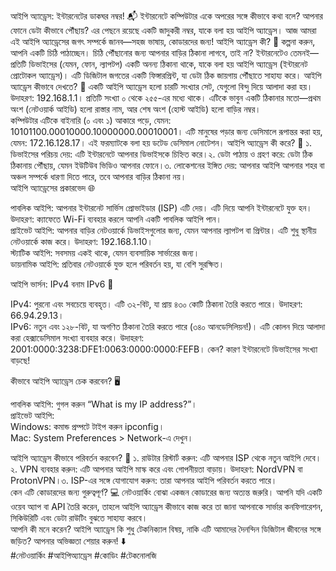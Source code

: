 আইপি অ্যাড্রেস: ইন্টারনেটের ডাকঘর নম্বর! 📬
ইন্টারনেটে কম্পিউটার একে অপরের সঙ্গে কীভাবে কথা বলে? আপনার ফোনে ডেটা কীভাবে পৌঁছায়? এর পেছনে রয়েছে একটি জাদুকরী নম্বর, যাকে বলা হয় আইপি অ্যাড্রেস। আজ আমরা এই আইপি অ্যাড্রেসের জগৎ সম্পর্কে জানব—সহজ ভাষায়, কোডারদের জন্য!
আইপি অ্যাড্রেস কী? 🤔
কল্পনা করুন, আপনি একটি চিঠি পাঠাচ্ছেন। চিঠি পৌঁছানোর জন্য আপনার বাড়ির ঠিকানা লাগবে, তাই না? ইন্টারনেটেও তেমনই—প্রতিটি ডিভাইসের (যেমন, ফোন, ল্যাপটপ) একটি অনন্য ঠিকানা থাকে, যাকে বলা হয় আইপি অ্যাড্রেস (ইন্টারনেট প্রোটোকল অ্যাড্রেস)। এটি ডিজিটাল জগতের একটি ফিঙ্গারপ্রিন্ট, যা ডেটা ঠিক জায়গায় পৌঁছাতে সাহায্য করে।
আইপি অ্যাড্রেস কীভাবে দেখতে? 🧩
একটি আইপি অ্যাড্রেস হলো চারটি সংখ্যার সেট, যেগুলো বিন্দু দিয়ে আলাদা করা হয়। উদাহরণ: 192.168.1.1। প্রতিটি সংখ্যা ০ থেকে ২৫৫-এর মধ্যে থাকে। এটিকে ভাবুন একটি ঠিকানার মতো—প্রথম অংশ (নেটওয়ার্ক আইডি) হলো রাস্তার নাম, আর শেষ অংশ (হোস্ট আইডি) হলো বাড়ির নম্বর।  
কম্পিউটার এটিকে বাইনারি (০ এবং ১) আকারে পড়ে, যেমন: 10101100.00010000.10000000.00010001। এটি মানুষের পড়ার জন্য ডেসিমালে রূপান্তর করা হয়, যেমন: 172.16.128.17। এই ফরম্যাটকে বলা হয় ডটেড ডেসিমাল নোটেশন।
আইপি অ্যাড্রেস কী করে? 🔧
১. ডিভাইসের পরিচয় দেয়: এটি ইন্টারনেটে আপনার ডিভাইসকে চিহ্নিত করে।২. ডেটা পাঠায় ও গ্রহণ করে: ডেটা ঠিক ঠিকানায় পৌঁছায়, যেমন ইউটিউব ভিডিও আপনার ফোনে।৩. লোকেশনের ইঙ্গিত দেয়: আপনার আইপি আপনার শহর বা অঞ্চল সম্পর্কে ধারণা দিতে পারে, তবে আপনার বাড়ির ঠিকানা নয়।  
আইপি অ্যাড্রেসের প্রকারভেদ 🌐

পাবলিক আইপি: আপনার ইন্টারনেট সার্ভিস প্রোভাইডার (ISP) এটি দেয়। এটি দিয়ে আপনি ইন্টারনেটে যুক্ত হন। উদাহরণ: ক্যাফেতে Wi-Fi ব্যবহার করলে আপনি একটি পাবলিক আইপি পান।  
প্রাইভেট আইপি: আপনার বাড়ির নেটওয়ার্কে ডিভাইসগুলোর জন্য, যেমন আপনার ল্যাপটপ বা প্রিন্টার। এটি শুধু স্থানীয় নেটওয়ার্কে কাজ করে। উদাহরণ: 192.168.1.10।  
স্ট্যাটিক আইপি: সবসময় একই থাকে, যেমন ব্যবসায়িক সার্ভারের জন্য।  
ডায়নামিক আইপি: প্রতিবার নেটওয়ার্কে যুক্ত হলে পরিবর্তন হয়, যা বেশি সুরক্ষিত।

আইপি ভার্সন: IPv4 বনাম IPv6 🚀

IPv4: পুরনো এবং সবচেয়ে ব্যবহৃত। এটি ৩২-বিট, যা প্রায় ৪৩০ কোটি ঠিকানা তৈরি করতে পারে। উদাহরণ: 66.94.29.13।  
IPv6: নতুন এবং ১২৮-বিট, যা অগণিত ঠিকানা তৈরি করতে পারে (৩৪০ আনডেসিলিয়ন!)। এটি কোলন দিয়ে আলাদা করা হেক্সাডেসিমাল সংখ্যা ব্যবহার করে। উদাহরণ: 2001:0000:3238:DFE1:0063:0000:0000:FEFB। কেন? কারণ ইন্টারনেটে ডিভাইসের সংখ্যা বাড়ছে!

কীভাবে আইপি অ্যাড্রেস চেক করবেন? 🖥️

পাবলিক আইপি: গুগল করুন “What is my IP address?”।  
প্রাইভেট আইপি:  
Windows: কমান্ড প্রম্পটে টাইপ করুন ipconfig।  
Mac: System Preferences > Network-এ দেখুন।



আইপি অ্যাড্রেস কীভাবে পরিবর্তন করবেন? 🔄
১. রাউটার রিস্টার্ট করুন: এটি আপনার ISP থেকে নতুন আইপি দেবে।২. VPN ব্যবহার করুন: এটি আপনার আইপি মাস্ক করে এবং গোপনীয়তা বাড়ায়। উদাহরণ: NordVPN বা ProtonVPN।৩. ISP-এর সঙ্গে যোগাযোগ করুন: তারা আপনার আইপি পরিবর্তন করতে পারে।  
কেন এটি কোডারদের জন্য গুরুত্বপূর্ণ? 💻
নেটওয়ার্কিং বোঝা একজন কোডারের জন্য অত্যন্ত জরুরি। আপনি যদি একটি ওয়েব অ্যাপ বা API তৈরি করেন, তাহলে আইপি অ্যাড্রেস কীভাবে কাজ করে তা জানা আপনাকে সার্ভার কনফিগারেশন, সিকিউরিটি এবং ডেটা রাউটিং বুঝতে সাহায্য করবে।  
আপনি কী মনে করেন? আইপি অ্যাড্রেস কি শুধু টেকনিক্যাল বিষয়, নাকি এটি আমাদের দৈনন্দিন ডিজিটাল জীবনের সঙ্গে জড়িত? আপনার অভিজ্ঞতা শেয়ার করুন! ⬇️  
#নেটওয়ার্কিং #আইপিঅ্যাড্রেস #কোডিং #টেকনোলজি
